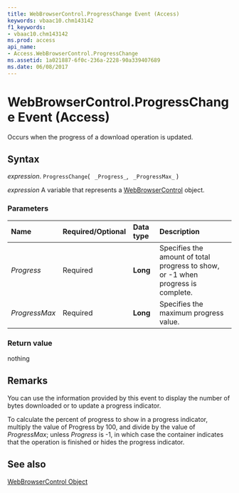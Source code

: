 ```yaml
---
title: WebBrowserControl.ProgressChange Event (Access)
keywords: vbaac10.chm143142
f1_keywords:
- vbaac10.chm143142
ms.prod: access
api_name:
- Access.WebBrowserControl.ProgressChange
ms.assetid: 1a021887-6f0c-236a-2228-90a339407689
ms.date: 06/08/2017
---
```



# WebBrowserControl.ProgressChange Event (Access)

Occurs when the progress of a download operation is updated.


## Syntax

_expression_. `ProgressChange`( ` _Progress_`, ` _ProgressMax_` )

_expression_ A variable that represents a [WebBrowserControl](Access.WebBrowserControl.md) object.


### Parameters



|Name|Required/Optional|Data type|Description|
|:-----|:-----|:-----|:-----|
| _Progress_|Required|**Long**|Specifies the amount of total progress to show, or -1 when progress is complete.|
| _ProgressMax_|Required|**Long**|Specifies the maximum progress value. |

### Return value

nothing


## Remarks

You can use the information provided by this event to display the number of bytes downloaded or to update a progress indicator.

To calculate the percent of progress to show in a progress indicator, multiply the value of Progress by 100, and divide by the value of  _ProgressMax_; unless _Progress_ is -1, in which case the container indicates that the operation is finished or hides the progress indicator.


## See also


[WebBrowserControl Object](Access.WebBrowserControl.md)

